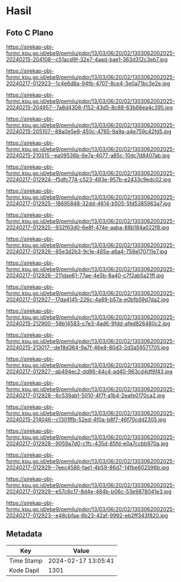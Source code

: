 # Hasil

## Foto C Plano

https://sirekap-obj-formc.kpu.go.id/ebe9/pemilu/pdpr/13/03/06/20/02/1303062002025-20240215-204108--c51acd9f-32e7-4aad-bae1-363d312c3eb7.jpg

https://sirekap-obj-formc.kpu.go.id/ebe9/pemilu/pdpr/13/03/06/20/02/1303062002025-20240217-012923--1c4e6d8a-94fb-4707-8ce4-3e0a71bc3e2e.jpg

https://sirekap-obj-formc.kpu.go.id/ebe9/pemilu/pdpr/13/03/06/20/02/1303062002025-20240215-204957--7a8d4308-f152-43d5-8c88-63b66ea4c395.jpg

https://sirekap-obj-formc.kpu.go.id/ebe9/pemilu/pdpr/13/03/06/20/02/1303062002025-20240215-205107--88a0e5e8-450c-4765-9a9a-a4e759c42fd5.jpg

https://sirekap-obj-formc.kpu.go.id/ebe9/pemilu/pdpr/13/03/06/20/02/1303062002025-20240215-210515--ea09536b-6e7a-4077-a85c-10dc7d8407ab.jpg

https://sirekap-obj-formc.kpu.go.id/ebe9/pemilu/pdpr/13/03/06/20/02/1303062002025-20240217-012924--f5dfc774-c523-493e-957b-e2433c9edc02.jpg

https://sirekap-obj-formc.kpu.go.id/ebe9/pemilu/pdpr/13/03/06/20/02/1303062002025-20240217-012925--18695848-32dd-4614-b505-5fd5385963a7.jpg

https://sirekap-obj-formc.kpu.go.id/ebe9/pemilu/pdpr/13/03/06/20/02/1303062002025-20240217-012925--932f63d0-6e8f-474e-aaba-88b184a022f8.jpg

https://sirekap-obj-formc.kpu.go.id/ebe9/pemilu/pdpr/13/03/06/20/02/1303062002025-20240217-012926--85e3d2b3-9c1e-485a-a6a4-759a170711e7.jpg

https://sirekap-obj-formc.kpu.go.id/ebe9/pemilu/pdpr/13/03/06/20/02/1303062002025-20240217-012926--211dae61-77ae-4e5b-8a40-c7f2ab5a21ff.jpg

https://sirekap-obj-formc.kpu.go.id/ebe9/pemilu/pdpr/13/03/06/20/02/1303062002025-20240217-012927--17da4145-226c-4a89-b57a-e0bfb59d7da2.jpg

https://sirekap-obj-formc.kpu.go.id/ebe9/pemilu/pdpr/13/03/06/20/02/1303062002025-20240215-212900--58b14583-c7e3-4ad6-9fdd-afed826480c2.jpg

https://sirekap-obj-formc.kpu.go.id/ebe9/pemilu/pdpr/13/03/06/20/02/1303062002025-20240215-213017--de18d364-9a7f-46e8-80d3-2d3a59571705.jpg

https://sirekap-obj-formc.kpu.go.id/ebe9/pemilu/pdpr/13/03/06/20/02/1303062002025-20240217-012927--ab494ec2-dd86-44c4-ad40-963cd4df6f43.jpg

https://sirekap-obj-formc.kpu.go.id/ebe9/pemilu/pdpr/13/03/06/20/02/1303062002025-20240217-012928--6c539ab1-5010-4f7f-a1b4-2eafe0170ca2.jpg

https://sirekap-obj-formc.kpu.go.id/ebe9/pemilu/pdpr/13/03/06/20/02/1303062002025-20240215-214046--c1301ffb-52ed-4f0a-b8f7-46f70cdd2305.jpg

https://sirekap-obj-formc.kpu.go.id/ebe9/pemilu/pdpr/13/03/06/20/02/1303062002025-20240217-012928--9059a7d0-c1fc-435d-85fd-e0a7ccbb970a.jpg

https://sirekap-obj-formc.kpu.go.id/ebe9/pemilu/pdpr/13/03/06/20/02/1303062002025-20240217-012929--7eec4586-fae1-4b59-86d7-14fbe602596b.jpg

https://sirekap-obj-formc.kpu.go.id/ebe9/pemilu/pdpr/13/03/06/20/02/1303062002025-20240217-012929--e57c6c17-8d4e-484b-b06c-53e9878041e3.jpg

https://sirekap-obj-formc.kpu.go.id/ebe9/pemilu/pdpr/13/03/06/20/02/1303062002025-20240217-012923--e48cbfaa-8b23-42af-9992-eb2ff343f820.jpg


## Metadata

| Key        | Value               |
| ---------- | ------------------- |
| Time Stamp | 2024-02-17 13:05:41 |
| Kode Dapil | 1301                |



